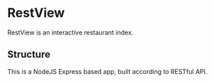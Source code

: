 # RestView
RestView is an interactive restaurant index.

## Structure
This is a NodeJS Express based app, built according to RESTful API.
